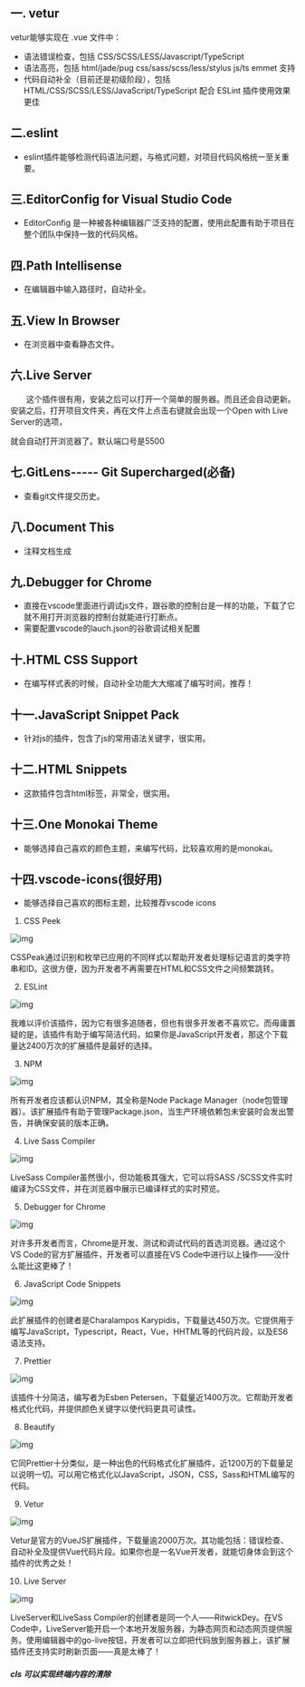 ## 一. vetur

vetur能够实现在 .vue 文件中：



- 语法错误检查，包括 CSS/SCSS/LESS/Javascript/TypeScript
- 语法高亮，包括 html/jade/pug css/sass/scss/less/stylus js/ts emmet 支持
- 代码自动补全（目前还是初级阶段），包括 HTML/CSS/SCSS/LESS/JavaScript/TypeScript 配合 ESLint 插件使用效果更佳

## 二.eslint

- eslint插件能够检测代码语法问题，与格式问题，对项目代码风格统一至关重要。

## 三.EditorConfig for Visual Studio Code

- EditorConfig 是一种被各种编辑器广泛支持的配置，使用此配置有助于项目在整个团队中保持一致的代码风格。

## 四.Path Intellisense

- 在编辑器中输入路径时，自动补全。

 

## 五.View In Browser

- 在浏览器中查看静态文件。

 

## 六.Live Server

　　这个插件很有用，安装之后可以打开一个简单的服务器。而且还会自动更新。安装之后，打开项目文件夹，再在文件上点击右键就会出现一个Open with Live Server的选项，

就会自动打开浏览器了。默认端口号是5500

##  七.GitLens----- Git Supercharged(必备)

- 查看git文件提交历史。

 

## 八.Document This

- 注释文档生成

##  九.Debugger for Chrome

- 直接在vscode里面进行调试js文件，跟谷歌的控制台是一样的功能，下载了它就不用打开浏览器的控制台就能进行打断点。
- 需要配置vscode的lauch.json的谷歌调试相关配置

## 十.HTML CSS Support

- 在编写样式表的时候，自动补全功能大大缩减了编写时间，推荐！

##  十一.JavaScript Snippet Pack

- 针对js的插件，包含了js的常用语法关键字，很实用。

##  十二.HTML Snippets

- 这款插件包含html标签，非常全，很实用。

 

## 十三.One Monokai Theme

- 能够选择自己喜欢的颜色主题，来编写代码，比较喜欢用的是monokai。

## 十四.vscode-icons(很好用)

- 能够选择自己喜欢的图标主题，比较推荐vscode icons



1. CSS Peek

![img](img/8d5494eef01f3a29be1ffb129ef25d345e607c77.jpeg)

CSSPeak通过识别和枚举已应用的不同样式以帮助开发者处理标记语言的类字符串和ID。这很方便，因为开发者不再需要在HTML和CSS文件之间频繁跳转。

2. ESLint

![img](img/83025aafa40f4bfb9b7501ad049899f5f53618fa.jpeg)

我难以评价该插件，因为它有很多追随者，但也有很多开发者不喜欢它。而毋庸置疑的是，该插件有助于编写简洁代码，如果你是JavaScript开发者，那这个下载量达2400万次的扩展插件是最好的选择。

3. NPM

![img](img/8cb1cb1349540923d4e2e6a2958f300cb1de49bb.jpeg)

所有开发者应该都认识NPM，其全称是Node Package Manager（node包管理器）。该扩展插件有助于管理Package.json，当生产环境依赖包未安装时会发出警告，并确保安装的版本正确。

4. Live Sass Compiler

![img](img/bd3eb13533fa828b762f500efac8a031960a5a28.jpeg)

LiveSass Compiler虽然很小，但功能极其强大，它可以将SASS /SCSS文件实时编译为CSS文件，并在浏览器中展示已编译样式的实时预览。

5. Debugger for Chrome

![img](img/622762d0f703918fef5bff1056eac7925beec4bb.png)

对许多开发者而言，Chrome是开发、测试和调试代码的首选浏览器。通过这个VS Code的官方扩展插件，开发者可以直接在VS Code中进行以上操作——没什么能比这更棒了！

6. JavaScript Code Snippets

![img](img/9213b07eca806538d87f3df9900a4041af3482a4.jpeg)

此扩展插件的创建者是Charalampos Karypidis，下载量达450万次。它提供用于编写JavaScript，Typescript，React，Vue，HHTML等的代码片段，以及ES6语法支持。

7. Prettier

![img](img/c8177f3e6709c93df30f69db97ea19d9d000547d.jpeg)

该插件十分简洁，编写者为Esben Petersen，下载量近1400万次。它帮助开发者格式化代码，并提供颜色关键字以使代码更具可读性。

8. Beautify

![img](img/a2cc7cd98d1001e9a6a4d228b0d99ae955e7975e.jpeg)

它同Prettier十分类似，是一种出色的代码格式化扩展插件，近1200万的下载量足以说明一切。可以用它格式化以JavaScript，JSON，CSS，Sass和HTML编写的代码。

9. Vetur

![img](img/0824ab18972bd40730d7122c7c5e7f540eb3092f.jpeg)

Vetur是官方的VueJS扩展插件，下载量逾2000万次。其功能包括：错误检查、自动补全及提供Vue代码片段。如果你也是一名Vue开发者，就能切身体会到这个插件的优秀之处！

10. Live Server

![img](img/024f78f0f736afc39e1e2390b4ce0ac1b6451215.jpeg)

LiveServer和LiveSass Compiler的创建者是同一个人——RitwickDey。在VS Code中，LiveServer能开启一个本地开发服务器，为静态网页和动态网页提供服务。使用编辑器中的go-live按钮，开发者可以立即把代码放到服务器上，该扩展插件还支持实时刷新页面——真是太棒了！



##### cls  可以实现终端内容的清除